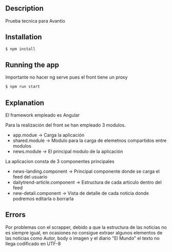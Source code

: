 ## Description

Prueba tecnica para Avantio

## Installation

```bash
$ npm install
```

## Running the app

Importante no hacer ng serve pues el front tiene un proxy

```bash
$ npm run start
```

## Explanation

El framework empleado es Angular

Para la realización del front se han empleado 3 modulos.

- app.modue -> Carga la aplicación
- shared.module -> Modulo para la carga de elemetnos compartidos entre modulos
- news.module -> El principal modulo de la aplicación

La aplicacion consta de 3 componentes principales

- news-landing.component -> Principal componente donde se carga el feed del usuario
- dailytrend-article.component -> Estructura de cada articulo dentro del feed
- new-detail.component -> Vista de detalle de cada noticia donde podremos editarla o borrarla

## Errors

Por problemas con el scrapper, debido a que la estructura de las noticias no es siempre igual, en ocasiones no consigue extraer algunos elementos de las noticias como Autor, body o imagen y el diario "El Mundo" el texto no llega codificado en UTF-8 


